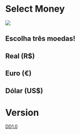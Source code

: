 # Select Money

<img src="https://img.shields.io/badge/License-Apache-D22128">
<br>

## Escolha três moedas!

## Real (R$)

## Euro (€)

## Dólar (US$)

# Version

[DD1.0](https://github.com/arthurferreira-dev/arthurferreira-dev/blob/main/docs/pt-BR/demo.md)